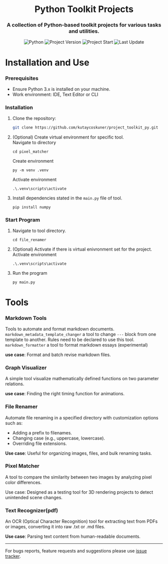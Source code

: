 <h1 align="center">
    Python Toolkit Projects
</h1>

<h3 align="center">
    A collection of Python-based toolkit projects for various tasks and utilities.
</h3>

<p align="center">
    <img alt="Python" src="https://img.shields.io/badge/Python-3.11.4-blue?logo=python&logoColor=white" />
    <img alt="Project Version" src="https://img.shields.io/badge/Version-0.19.0-blue" />
    <img alt="Project Start" src="https://img.shields.io/badge/project_start-17_Mar_2024-blue" />
    <img alt="Last Update" src="https://img.shields.io/github/last-commit/kutaycoskuner/project_toolkit_py" />
</p>

# Installation and Use

### Prerequisites
- Ensure Python 3.x is installed on your machine.
- Work environment: IDE, Text Editor or CLI 

### Installation
1. Clone the repository:
   ```bash
   git clone https://github.com/kutaycoskuner/project_toolkit_py.git
   ```
2. (Optional) Create virtual environment for specific tool.   
    Navigate to directory
    ```
    cd pixel_matcher
    ```

    Create environment
    ```
    py -m venv .venv
    ```

    Activate environment
    ```
    .\.venv\scripts\activate
    ```
    
3. Install dependencies stated in the `main.py` file of tool.
    ```
    pip install numpy
    ```

### Start Program
1. Navigate to tool directory.
    ```
    cd file_renamer
    ```
2. (Optional) Activate if there is virtual enivronment set for the project.
    Activate environment
    ```
    .\.venv\scripts\activate
    ```
3. Run the program
    ```
    py main.py
    ```


###

# Tools
### Markdown Tools
Tools to automate and format markdown documents.   
`markdown_metadata_template_changer` a tool to change `---` block from one template to another. Rules need to be declared to use this tool.  
`markdown_formatter` a tool to format markdown essays (experimental)

**use case**: Format and batch revise markdown files.

### Graph Visualizer
A simple tool visualize mathematically defined functions on two parameter relations.

**use case**: Finding the right timing function for animations.

### File Renamer
Automate file renaming in a specified directory with customization options such as:

- Adding a prefix to filenames.
- Changing case (e.g., uppercase, lowercase).
- Overriding file extensions.

**Use case**: Useful for organizing images, files, and bulk renaming tasks.

### Pixel Matcher
A tool to compare the similarity between two images by analyzing pixel color differences.

Use case: Designed as a testing tool for 3D rendering projects to detect unintended scene changes.

### Text Recognizer(pdf)
An OCR (Optical Character Recognition) tool for extracting text from PDFs or images, converting it into raw .txt or .md files.

**Use case**: Parsing text content from human-readable documents.

---

For bugs reports, feature requests and suggestions please use [issue tracker](https://github.com/kutaycoskuner/project_toolbox_py/issues).


